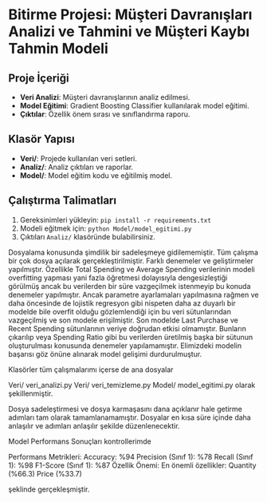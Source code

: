 # Bitirme Projesi: Müşteri Davranışları Analizi ve Tahmini ve Müşteri Kaybı Tahmin Modeli

## Proje İçeriği
- **Veri Analizi**: Müşteri davranışlarının analiz edilmesi.
- **Model Eğitimi**: Gradient Boosting Classifier kullanılarak model eğitimi.
- **Çıktılar**: Özellik önem sırası ve sınıflandırma raporu.

## Klasör Yapısı
- **Veri/**: Projede kullanılan veri setleri.
- **Analiz/**: Analiz çıktıları ve raporlar.
- **Model/**: Model eğitim kodu ve eğitilmiş model.

## Çalıştırma Talimatları
1. Gereksinimleri yükleyin: `pip install -r requirements.txt`
2. Modeli eğitmek için: `python Model/model_egitimi.py`
3. Çıktıları `Analiz/` klasöründe bulabilirsiniz.

Dosyalama konusunda şimdilik bir sadeleşmeye gidilememiştir. Tüm çalışma bir çok dosya açılarak gerçekleştirilmiştir. Farklı denemeler ve geliştirmeler yapılmıştır.
Özellikle Total Spending ve Average Spending verilerinin modeli overfitting yapması yani fazla öğretmesi dolayısıyla dengesizleştiği görülmüş ancak bu verilerden bir süre vazgeçilmek
istenmeyip bu konuda denemeler yapılmıştır. Ancak parametre ayarlamaları yapılmasına rağmen ve daha öncesinde de lojistik regresyon gibi nispeten daha az duyarlı bir modelde bile overfit olduğu gözlemlendiği
için bu veri sütunlarından vazgeçilmiş ve son modele erişilmiştir. Son modelde Last Purchase ve Recent Spending sütunlarının veriye doğrudan etkisi olmamıştır. Bunların çıkarılıp veya Spending Ratio gibi 
bu verilerden üretilmiş başka bir sütunun oluşturulması konusunda denemeler yapılamamıştır. Elimizdeki modelin başarısı göz önüne alınarak model gelişimi durdurulmuştur.

Klasörler tüm çalışmalarımı içerse de ana dosyalar

Veri/ veri_analizi.py
Veri/ veri_temizleme.py
Model/ model_egitimi.py olarak şekillenmiştir.

Dosya sadeleştirmesi ve dosya karmaşasını dana açıklanır hale getirme adımları tam olarak tamamlanamamıştır. Dosyalar en kısa süre içinde daha anlaşılır ve adımları anlaşılır şekilde düzenlenecektir.

Model Performans Sonuçları kontrollerimde

Performans Metrikleri:
Accuracy: %94
Precision (Sınıf 1): %78
Recall (Sınıf 1): %98
F1-Score (Sınıf 1): %87
Özellik Önemi:
En önemli özellikler:
Quantity (%66.3)
Price (%33.7)

şeklinde gerçekleşmiştir.
